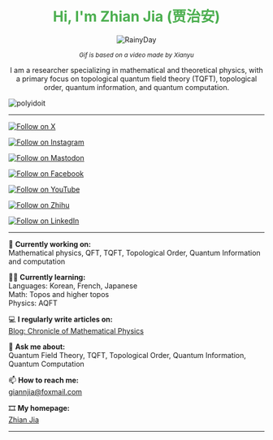 <h1 align="center" style="color: #4CAF50;">Hi, I'm Zhian Jia (贾治安)</h1>

<p align="center">
  <img src="https://github.com/user-attachments/assets/25fc459f-8698-4df1-94eb-c9739117db95" alt="RainyDay">
</p>


<p align="center"><em style="font-size: 12px;">Gif is based on a video made by Xianyu</em></p>

<p align="center">I am a researcher specializing in mathematical and theoretical physics, with a primary focus on topological quantum field theory (TQFT), topological order, quantum information, and quantum computation.</p>

<p align="left"> <img src="https://komarev.com/ghpvc/?username=polyidoit&label=Profile%20views&color=0e75b6&style=flat" alt="polyidoit" /> </p>


---


<p align="left">
  <a href="https://x.com/ZhianJia" target="_blank">
    <img src="https://img.shields.io/badge/Follow%20on-X-1DA1F2?style=for-the-badge&logo=x" alt="Follow on X" />
  </a>
</p>

<p align="left">
  <a href="https://www.instagram.com/zhian_jia/" target="_blank">
    <img src="https://img.shields.io/badge/Follow%20on-Instagram-E4405F?style=for-the-badge&logo=instagram" alt="Follow on Instagram" />
  </a>
</p>

<p align="left">
  <a href="https://mathstodon.xyz/@polyidiot" target="_blank">
    <img src="https://img.shields.io/badge/Follow%20on-Mastodon-0066cc?style=for-the-badge&logo=mastodon" alt="Follow on Mastodon" />
  </a>
</p>

<p align="left">
  <a href="https://www.facebook.com/polyidiot" target="_blank">
    <img src="https://img.shields.io/badge/Follow%20on-Facebook-1877F2?style=for-the-badge&logo=facebook" alt="Follow on Facebook" />
  </a>
</p>

<p align="left">
  <a href="https://www.youtube.com/@Polyidiot" target="_blank">
    <img src="https://img.shields.io/badge/Follow%20on-YouTube-FF0000?style=for-the-badge&logo=youtube" alt="Follow on YouTube" />
  </a>
</p>

<p align="left">
  <a href="https://www.zhihu.com/people/polyidiot" target="_blank">
    <img src="https://img.shields.io/badge/Follow%20on-Zhihu-0084FF?style=for-the-badge&logo=zhihu" alt="Follow on Zhihu" />
  </a>
</p>

<p align="left">
  <a href="https://www.linkedin.com/in/zhian-jia-9047a0268/" target="_blank">
    <img src="https://img.shields.io/badge/Follow%20on-LinkedIn-0077B5?style=for-the-badge&logo=linkedin" alt="Follow on LinkedIn" />
  </a>
</p>


---

📠 **Currently working on:**  
Mathematical physics, QFT, TQFT, Topological Order, Quantum Information and computation

🙇🏼 **Currently learning:**  
Languages: Korean, French, Japanese  
Math: Topos and higher topos  
Physics: AQFT


💻 **I regularly write articles on:**  
[Blog: Chronicle of Mathematical Physics](https://quantumjia.wordpress.com)

🧸 **Ask me about:**  
Quantum Field Theory, TQFT, Topological Order, Quantum Information, Quantum Computation

📫 **How to reach me:**  
[giannjia@foxmail.com](mailto:giannjia@foxmail.com)

🎞️ **My homepage:**  
[Zhian Jia](https://polyidoit.github.io/jia/index.html)

---

